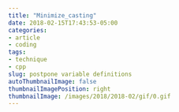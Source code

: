 ```yaml
---
title: "Minimize_casting"
date: 2018-02-15T17:43:53-05:00
categories:
- article
- coding
tags:
- technique
- cpp
slug: postpone variable definitions
autoThumbnailImage: false
thumbnailImagePosition: right
thumbnailImage: /images/2018/2018-02/gif/0.gif
---
```


<!--more-->